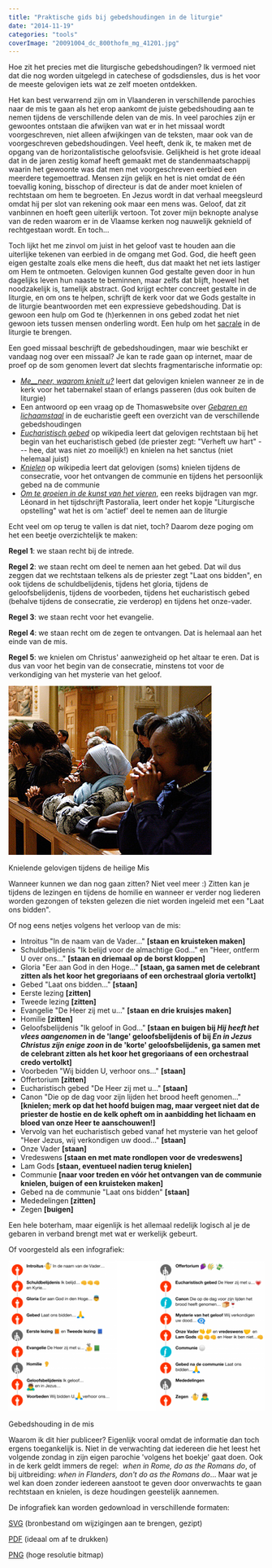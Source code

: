 ```yaml
---
title: "Praktische gids bij gebedshoudingen in de liturgie"
date: "2014-11-19"
categories: "tools"
coverImage: "20091004_dc_800thofm_mg_41201.jpg"
---
```


Hoe zit het precies met die liturgische gebedshoudingen? Ik vermoed niet dat die nog worden uitgelegd in catechese of godsdiensles, dus is het voor de meeste gelovigen iets wat ze zelf moeten ontdekken. 

<!--more-->

Het kan best verwarrend zijn om in Vlaanderen in verschillende parochies naar de mis te gaan als het erop aankomt de juiste gebedshouding aan te nemen tijdens de verschillende delen van de mis. In veel parochies zijn er gewoontes ontstaan die afwijken van wat er in het missaal wordt voorgeschreven, niet alleen afwijkingen van de teksten, maar ook van de voorgeschreven gebedshoudingen. Veel heeft, denk ik, te maken met de opgang van de horizontalistische geloofsvisie. Gelijkheid is het grote ideaal dat in de jaren zestig komaf heeft gemaakt met de standenmaatschappij waarin het gewoonte was dat men met voorgeschreven eerbied een meerdere tegemoettrad. Mensen zijn gelijk en het is niet omdat de één toevallig koning, bisschop of directeur is dat de ander moet knielen of rechtstaan om hem te begroeten. En Jezus wordt in dat verhaal meegsleurd omdat hij per slot van rekening ook maar een mens was. Geloof, dat zit vanbinnen en hoeft geen uiterlijk vertoon. Tot zover mijn beknopte analyse van de reden waarom er in de Vlaamse kerken nog nauwelijk geknield of rechtgestaan wordt. En toch…

Toch lijkt het me zinvol om juist in het geloof vast te houden aan die uiterlijke tekenen van eerbied in de omgang met God. God, die heeft geen eigen gestalte zoals elke mens die heeft, dus dat maakt het net iets lastiger om Hem te ontmoeten. Gelovigen kunnen God gestalte geven door in hun dagelijks leven hun naaste te beminnen, maar zelfs dat blijft, hoewel het noodzakelijk is, tamelijk abstract. God krijgt echter concreet gestalte in de liturgie, en om ons te helpen, schrijft de kerk voor dat we Gods gestalte in de liturgie beantwoorden met een expressieve gebedshouding. Dat is gewoon een hulp om God te (h)erkennen in ons gebed zodat het niet gewoon iets tussen mensen onderling wordt. Een hulp om het [sacrale](http://fr.didoc.be/nl/papers/23-de-zin-van-het-sacrale-terugvinden) in de liturgie te brengen.

Een goed missaal beschrijft de gebedshoudingen, maar wie beschikt er vandaag nog over een missaal? Je kan te rade gaan op internet, maar de proef op de som genomen levert dat slechts fragmentarische informatie op:

- [_Me__neer, waarom knielt u?_](https://meneergodsdienst.wordpress.com/2013/04/18/meneer-waarom-knielt-u/) leert dat gelovigen knielen wanneer ze in de kerk voor het tabernakel staan of erlangs passeren (dus ook buiten de liturgie)
- Een antwoord op een vraag op de Thomaswebsite over [_Gebaren en lichaamstaal_](http://www.kuleuven.be/thomas/page/vraag-antwoord/view/63825/) in de eucharistie geeft een overzicht van de verschillende gebedshoudingen
- [_Eucharistisch gebed_](http://nl.wikipedia.org/wiki/Eucharistisch_gebed) op wikipedia leert dat gelovigen rechtstaan bij het begin van het eucharistisch gebed (de priester zegt: "Verheft uw hart" --- hee, dat was niet zo moeilijk!) en knielen na het sanctus (niet helemaal juist)
- [_Knielen_](http://nl.wikipedia.org/wiki/Knielen) op wikipedia leert dat gelovigen (soms) knielen tijdens de consecratie, voor het ontvangen de communie en tijdens het persoonlijk gebed na de communie
- [_Om te groeien in de kunst van het vieren_](http://www.gebedsschool.be/Leonard/eucharistie2.html), een reeks bijdragen van mgr. Léonard in het tijdschrijft Pastoralia, leert onder het kopje "Liturgische opstelling" wat het is om 'actief' deel te nemen aan de liturgie

Echt veel om op terug te vallen is dat niet, toch? Daarom deze poging om het een beetje overzichtelijk te maken:

**Regel 1**: we staan recht bij de intrede.

**Regel 2**: we staan recht om deel te nemen aan het gebed. Dat wil dus zeggen dat we rechtstaan telkens als de priester zegt "Laat ons bidden", en ook tijdens de schuldbelijdenis, tijdens het gloria, tijdens de geloofsbelijdenis, tijdens de voorbeden, tijdens het eucharistisch gebed (behalve tijdens de consecratie, zie verderop) en tijdens het onze-vader.

**Regel 3**: we staan recht voor het evangelie.

**Regel 4**: we staan recht om de zegen te ontvangen. Dat is helemaal aan het einde van de mis.

**Regel 5**: we knielen om Christus' aanwezigheid op het altaar te eren. Dat is dus van voor het begin van de consecratie, minstens tot voor de verkondiging van het mysterie van het geloof.

![Knielende gelovigen tijdens de heilige Mis](images/20091004_dc_800thofm_mg_41201.jpg?w=300)

Knielende gelovigen tijdens de heilige Mis

Wanneer kunnen we dan nog gaan zitten? Niet veel meer :) Zitten kan je tijdens de lezingen en tijdens de homilie en wanneer er verder nog liederen worden gezongen of teksten gelezen die niet worden ingeleid met een "Laat ons bidden".

Of nog eens netjes volgens het verloop van de mis:

- Introitus "In de naam van de Vader…" **\[staan en kruisteken maken\]**
- Schuldbelijdenis "Ik belijd voor de almachtige God…" en "Heer, ontferm U over ons…" **\[staan en driemaal op de borst kloppen\]**
- Gloria "Eer aan God in den Hoge…" **\[staan, ga samen met de celebrant zitten als het koor het gregoriaans of een orchestraal gloria vertolkt\]**
- Gebed "Laat ons bidden…" **\[staan\]**
- Eerste lezing **\[zitten\]**
- Tweede lezing **\[zitten\]**
- Evangelie "De Heer zij met u…" **\[staan en drie kruisjes maken\]**
- Homilie **\[zitten\]**
- Geloofsbelijdenis "Ik geloof in God…" **\[staan en buigen bij _Hij heeft het vlees aangenomen_ in de 'lange' geloofsbelijdenis of bij _En in Jezus Christus zijn enige zoon_ in de 'korte' geloofsbelijdenis, ga samen met de celebrant zitten als het koor het gregoriaans of een orchestraal credo vertolkt\]**
- Voorbeden "Wij bidden U, verhoor ons…" **\[staan\]**
- Offertorium **\[zitten\]**
- Eucharistisch gebed "De Heer zij met u…" **\[staan\]**
- Canon "Die op de dag voor zijn lijden het brood heeft genomen…" **\[knielen; merk op dat het hoofd buigen mag, maar vergeet niet dat de priester de hostie en de kelk opheft om in aanbidding het lichaam en bloed van onze Heer te aanschouwen!\]**
- Vervolg van het eucharistisch gebed vanaf het mysterie van het geloof "Heer Jezus, wij verkondigen uw dood…" **\[staan\]**
- Onze Vader **\[staan\]**
- Vredeswens **\[staan en met mate rondlopen voor de vredeswens\]**
- Lam Gods **\[staan, eventueel nadien terug knielen\]**
- Communie **\[naar voor treden en vóór het ontvangen van de communie knielen, buigen of een kruisteken maken\]**
- Gebed na de communie "Laat ons bidden" **\[staan\]**
- Mededelingen **\[zitten\]**
- Zegen **\[buigen\]**

Een hele boterham, maar eigenlijk is het allemaal redelijk logisch al je de gebaren in verband brengt met wat er werkelijk gebeurt.

Of voorgesteld als een infografiek:

[![](images/houdingen-in-de-mis2-1024x598.png)](images/houdingen-in-de-mis2.png)

Gebedshouding in de mis

Waarom ik dit hier publiceer? Eigenlijk vooral omdat de informatie dan toch ergens toegankelijk is. Niet in de verwachting dat iedereen die het leest het volgende zondag in zijn eigen parochie 'volgens het boekje' gaat doen. Ook in de kerk geldt immers de regel:  _when in Rome, do as the Romans do_, of bij uitbreiding: _when in Flanders, don't do as the Romans do_… Maar wat je wel kan doen zonder iedereen aanstoot te geven door onverwachts te gaan rechtstaan en knielen, is deze houdingen geestelijk aannemen.

De infografiek kan worden gedownload in verschillende formaten:

[SVG](https://storage.googleapis.com/geloven-leren/printerboekjes/houdingen-in-de-mis2.zip) (bronbestand om wijzigingen aan te brengen, gezipt)

[PDF](https://storage.googleapis.com/geloven-leren/printerboekjes/houdingen-in-de-mis2.pdf) (ideaal om af te drukken)

[PNG](images/houdingen-in-de-mis2-HR.png) (hoge resolutie bitmap)
